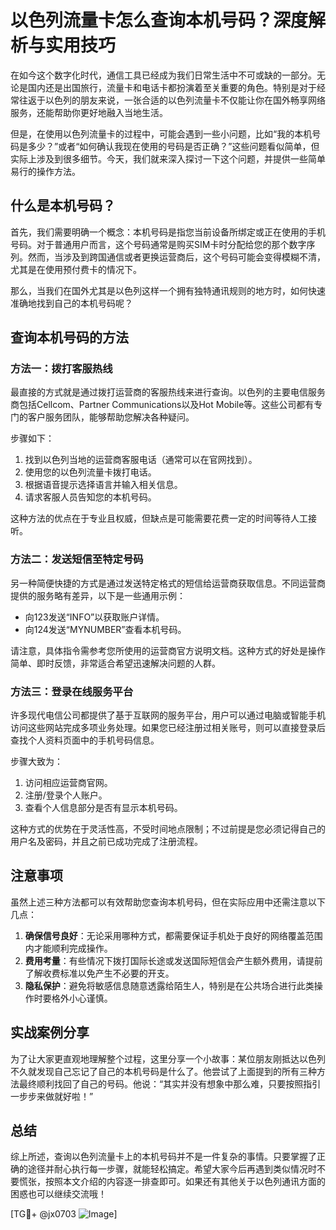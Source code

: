 # 以色列流量卡怎么查询本机号码？深度解析与实用技巧

在如今这个数字化时代，通信工具已经成为我们日常生活中不可或缺的一部分。无论是国内还是出国旅行，流量卡和电话卡都扮演着至关重要的角色。特别是对于经常往返于以色列的朋友来说，一张合适的以色列流量卡不仅能让你在国外畅享网络服务，还能帮助你更好地融入当地生活。

但是，在使用以色列流量卡的过程中，可能会遇到一些小问题，比如“我的本机号码是多少？”或者“如何确认我现在使用的号码是否正确？”这些问题看似简单，但实际上涉及到很多细节。今天，我们就来深入探讨一下这个问题，并提供一些简单易行的操作方法。

## 什么是本机号码？

首先，我们需要明确一个概念：本机号码是指您当前设备所绑定或正在使用的手机号码。对于普通用户而言，这个号码通常是购买SIM卡时分配给您的那个数字序列。然而，当涉及到跨国通信或者更换运营商后，这个号码可能会变得模糊不清，尤其是在使用预付费卡的情况下。

那么，当我们在国外尤其是以色列这样一个拥有独特通讯规则的地方时，如何快速准确地找到自己的本机号码呢？

## 查询本机号码的方法

### 方法一：拨打客服热线

最直接的方式就是通过拨打运营商的客服热线来进行查询。以色列的主要电信服务商包括Cellcom、Partner Communications以及Hot Mobile等。这些公司都有专门的客户服务团队，能够帮助您解决各种疑问。

步骤如下：
1. 找到以色列当地的运营商客服电话（通常可以在官网找到）。
2. 使用您的以色列流量卡拨打电话。
3. 根据语音提示选择语言并输入相关信息。
4. 请求客服人员告知您的本机号码。

这种方法的优点在于专业且权威，但缺点是可能需要花费一定的时间等待人工接听。

### 方法二：发送短信至特定号码

另一种简便快捷的方式是通过发送特定格式的短信给运营商获取信息。不同运营商提供的服务略有差异，以下是一些通用示例：

- 向123发送“INFO”以获取账户详情。
- 向124发送“MYNUMBER”查看本机号码。

请注意，具体指令需参考您所使用的运营商官方说明文档。这种方式的好处是操作简单、即时反馈，非常适合希望迅速解决问题的人群。

### 方法三：登录在线服务平台

许多现代电信公司都提供了基于互联网的服务平台，用户可以通过电脑或智能手机访问这些网站完成多项业务处理。如果您已经注册过相关账号，则可以直接登录后查找个人资料页面中的手机号码信息。

步骤大致为：
1. 访问相应运营商官网。
2. 注册/登录个人账户。
3. 查看个人信息部分是否有显示本机号码。

这种方式的优势在于灵活性高，不受时间地点限制；不过前提是您必须记得自己的用户名及密码，并且之前已成功完成了注册流程。

## 注意事项

虽然上述三种方法都可以有效帮助您查询本机号码，但在实际应用中还需注意以下几点：

1. **确保信号良好**：无论采用哪种方式，都需要保证手机处于良好的网络覆盖范围内才能顺利完成操作。
2. **费用考量**：有些情况下拨打国际长途或发送国际短信会产生额外费用，请提前了解收费标准以免产生不必要的开支。
3. **隐私保护**：避免将敏感信息随意透露给陌生人，特别是在公共场合进行此类操作时要格外小心谨慎。

## 实战案例分享

为了让大家更直观地理解整个过程，这里分享一个小故事：某位朋友刚抵达以色列不久就发现自己忘记了自己的本机号码是什么了。他尝试了上面提到的所有三种方法最终顺利找回了自己的号码。他说：“其实并没有想象中那么难，只要按照指引一步步来做就好啦！”

## 总结

综上所述，查询以色列流量卡上的本机号码并不是一件复杂的事情。只要掌握了正确的途径并耐心执行每一步骤，就能轻松搞定。希望大家今后再遇到类似情况时不要慌张，按照本文介绍的内容逐一排查即可。如果还有其他关于以色列通讯方面的困惑也可以继续交流哦！

[TG💪+ @jx0703 ![Image](https://github.com/user-attachments/assets/dbca1d08-cadb-493c-b0ec-ad6f7a83f270)]